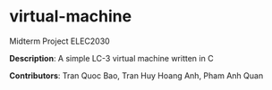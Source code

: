 # virtual-machine

Midterm Project ELEC2030

**Description**: A simple LC-3 virtual machine written in C

**Contributors**: Tran Quoc Bao, Tran Huy Hoang Anh, Pham Anh Quan